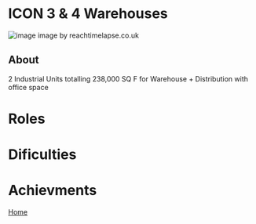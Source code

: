 # ICON 3 & 4 Warehouses


![image](https://iconindustrial.reachtimelapse.co.uk/iconmanchester/unit3/camera2/pics/s2/sep0220i/s041420_.jpg)
image by reachtimelapse.co.uk


## About

2 Industrial Units totalling 238,000 SQ F for Warehouse + Distribution with office space

# Roles

# Dificulties

# Achievments

[Home](../index.md)




